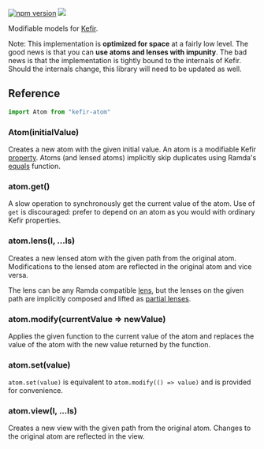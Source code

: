 [![npm version](https://badge.fury.io/js/kefir-atom.svg)](http://badge.fury.io/js/kefir-atom) [![](https://david-dm.org/dirty-js/kefir-atom.svg)](https://david-dm.org/dirty-js/kefir-atom)

Modifiable models for [Kefir](http://rpominov.github.io/kefir/).

Note: This implementation is **optimized for space** at a fairly low level.  The
good news is that you can **use atoms and lenses with impunity**.  The bad news
is that the implementation is tightly bound to the internals of Kefir.  Should
the internals change, this library will need to be updated as well.

## Reference

```js
import Atom from "kefir-atom"
```

### Atom(initialValue)

Creates a new atom with the given initial value.  An atom is a modifiable Kefir
[property](http://rpominov.github.io/kefir/#about-observables).  Atoms (and
lensed atoms) implicitly skip duplicates using Ramda's
[equals](http://ramdajs.com/0.19.0/docs/#equals) function.

### atom.get()

A slow operation to synchronously get the current value of the atom.  Use of
`get` is discouraged: prefer to depend on an atom as you would with ordinary
Kefir properties.

### atom.lens(l, ...ls)

Creates a new lensed atom with the given path from the original atom.
Modifications to the lensed atom are reflected in the original atom and vice
versa.

The lens can be any Ramda compatible
[lens](http://ramdajs.com/0.19.0/docs/#lens), but the lenses on the given path
are implicitly composed and lifted as
[partial lenses](https://github.com/dirty-js/partial.lenses/).

### atom.modify(currentValue => newValue)

Applies the given function to the current value of the atom and replaces the
value of the atom with the new value returned by the function.

### atom.set(value)

`atom.set(value)` is equivalent to `atom.modify(() => value)` and is provided
for convenience.

### atom.view(l, ...ls)

Creates a new view with the given path from the original atom.  Changes to the
original atom are reflected in the view.
